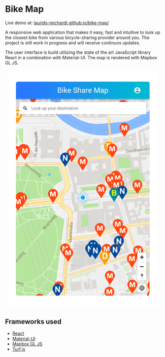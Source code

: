 # Bike Map

Live demo at: [laurids-reichardt.github.io/bike-map/](https://laurids-reichardt.github.io/bike-map/)

A responsive web application that makes it easy, fast and intuitive to look up
the closest bike from various bicycle-sharing provider around you. The project
is still work in progress and will receive continuos updates.

The user interface is build utilizing the state of the art JavaScript library React
in a combination with Material-UI. The map is rendered with Mapbox GL JS.

<div align="center">
  <a href="https://laurids-reichardt.github.io/bike-map/">
    <img width="482" src="https://github.com/laurids-reichardt/bike-map/raw/master/screenshot.png">
  </a>
</div>

## Frameworks used

- [React](https://reactjs.org)
- [Material-UI](https://material-ui.com/)
- [Mapbox GL JS](https://www.mapbox.com/mapbox-gl-js/api/)
- [Turf.js](http://turfjs.org/)
